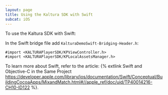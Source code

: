 ```yaml
---
layout: page
title: Using the Kaltura SDK with Swift
subcat: iOS
---
```


To use the Kaltura SDK with Swift:

In the Swift bridge file add `KalturaDemoSwift-Bridging-Header.h`:

```
#import <KALTURAPlayerSDK/KPViewController.h>
#import <KALTURAPlayerSDK/KPLocalAssetsManager.h>
```

To learn more about Swift, refer to the article:
{% extlink Swift and Objective-C in the Same Project https://developer.apple.com/library/ios/documentation/Swift/Conceptual/BuildingCocoaApps/MixandMatch.html#//apple_ref/doc/uid/TP40014216-CH10-ID122 %}.
